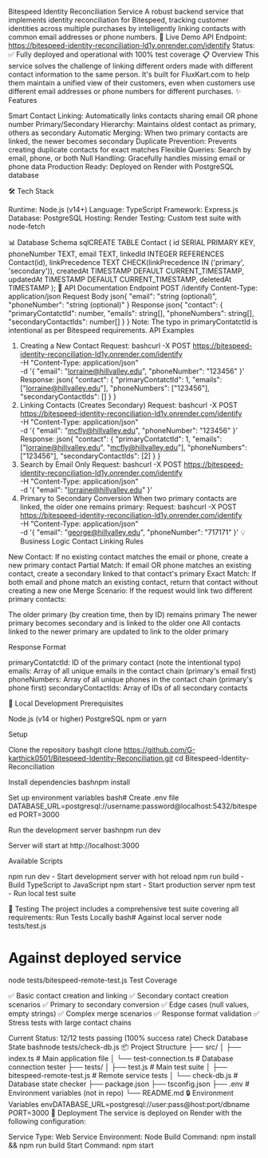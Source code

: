 Bitespeed Identity Reconciliation Service
A robust backend service that implements identity reconciliation for Bitespeed, tracking customer identities across multiple purchases by intelligently linking contacts with common email addresses or phone numbers.
🚀 Live Demo
API Endpoint: https://bitespeed-identity-reconciliation-ld1y.onrender.com/identify
Status: ✅ Fully deployed and operational with 100% test coverage
📋 Overview
This service solves the challenge of linking different orders made with different contact information to the same person. It's built for FluxKart.com to help them maintain a unified view of their customers, even when customers use different email addresses or phone numbers for different purchases.
✨ Features

Smart Contact Linking: Automatically links contacts sharing email OR phone number
Primary/Secondary Hierarchy: Maintains oldest contact as primary, others as secondary
Automatic Merging: When two primary contacts are linked, the newer becomes secondary
Duplicate Prevention: Prevents creating duplicate contacts for exact matches
Flexible Queries: Search by email, phone, or both
Null Handling: Gracefully handles missing email or phone data
Production Ready: Deployed on Render with PostgreSQL database

🛠️ Tech Stack

Runtime: Node.js (v14+)
Language: TypeScript
Framework: Express.js
Database: PostgreSQL
Hosting: Render
Testing: Custom test suite with node-fetch

📊 Database Schema
sqlCREATE TABLE Contact (
    id SERIAL PRIMARY KEY,
    phoneNumber TEXT,
    email TEXT,
    linkedId INTEGER REFERENCES Contact(id),
    linkPrecedence TEXT CHECK(linkPrecedence IN ('primary', 'secondary')),
    createdAt TIMESTAMP DEFAULT CURRENT_TIMESTAMP,
    updatedAt TIMESTAMP DEFAULT CURRENT_TIMESTAMP,
    deletedAt TIMESTAMP
);
🔗 API Documentation
Endpoint
POST /identify
Content-Type: application/json
Request Body
json{
  "email": "string (optional)",
  "phoneNumber": "string (optional)"
}
Response
json{
  "contact": {
    "primaryContatctId": number,
    "emails": string[],
    "phoneNumbers": string[],
    "secondaryContactIds": number[]
  }
}
Note: The typo in primaryContatctId is intentional as per Bitespeed requirements.
API Examples
1. Creating a New Contact
Request:
bashcurl -X POST https://bitespeed-identity-reconciliation-ld1y.onrender.com/identify \
  -H "Content-Type: application/json" \
  -d '{
    "email": "lorraine@hillvalley.edu",
    "phoneNumber": "123456"
  }'
Response:
json{
  "contact": {
    "primaryContatctId": 1,
    "emails": ["lorraine@hillvalley.edu"],
    "phoneNumbers": ["123456"],
    "secondaryContactIds": []
  }
}
2. Linking Contacts (Creates Secondary)
Request:
bashcurl -X POST https://bitespeed-identity-reconciliation-ld1y.onrender.com/identify \
  -H "Content-Type: application/json" \
  -d '{
    "email": "mcfly@hillvalley.edu",
    "phoneNumber": "123456"
  }'
Response:
json{
  "contact": {
    "primaryContatctId": 1,
    "emails": ["lorraine@hillvalley.edu", "mcfly@hillvalley.edu"],
    "phoneNumbers": ["123456"],
    "secondaryContactIds": [2]
  }
}
3. Search by Email Only
Request:
bashcurl -X POST https://bitespeed-identity-reconciliation-ld1y.onrender.com/identify \
  -H "Content-Type: application/json" \
  -d '{
    "email": "lorraine@hillvalley.edu"
  }'
4. Primary to Secondary Conversion
When two primary contacts are linked, the older one remains primary:
Request:
bashcurl -X POST https://bitespeed-identity-reconciliation-ld1y.onrender.com/identify \
  -H "Content-Type: application/json" \
  -d '{
    "email": "george@hillvalley.edu",
    "phoneNumber": "717171"
  }'
💡 Business Logic
Contact Linking Rules

New Contact: If no existing contact matches the email or phone, create a new primary contact
Partial Match: If email OR phone matches an existing contact, create a secondary linked to that contact's primary
Exact Match: If both email and phone match an existing contact, return that contact without creating a new one
Merge Scenario: If the request would link two different primary contacts:

The older primary (by creation time, then by ID) remains primary
The newer primary becomes secondary and is linked to the older one
All contacts linked to the newer primary are updated to link to the older primary



Response Format

primaryContatctId: ID of the primary contact (note the intentional typo)
emails: Array of all unique emails in the contact chain (primary's email first)
phoneNumbers: Array of all unique phones in the contact chain (primary's phone first)
secondaryContactIds: Array of IDs of all secondary contacts

🚀 Local Development
Prerequisites

Node.js (v14 or higher)
PostgreSQL
npm or yarn

Setup

Clone the repository
bashgit clone https://github.com/G-karthick0501/Bitespeed-Identity-Reconciliation.git
cd Bitespeed-Identity-Reconciliation

Install dependencies
bashnpm install

Set up environment variables
bash# Create .env file
DATABASE_URL=postgresql://username:password@localhost:5432/bitespeed
PORT=3000

Run the development server
bashnpm run dev

Server will start at
http://localhost:3000


Available Scripts

npm run dev - Start development server with hot reload
npm run build - Build TypeScript to JavaScript
npm start - Start production server
npm test - Run local test suite

🧪 Testing
The project includes a comprehensive test suite covering all requirements:
Run Tests Locally
bash# Against local server
node tests/test.js

# Against deployed service
node tests/bitespeed-remote-test.js
Test Coverage

✅ Basic contact creation and linking
✅ Secondary contact creation scenarios
✅ Primary to secondary conversion
✅ Edge cases (null values, empty strings)
✅ Complex merge scenarios
✅ Response format validation
✅ Stress tests with large contact chains

Current Status: 12/12 tests passing (100% success rate)
Check Database State
bashnode tests/check-db.js
📦 Project Structure
├── src/
│   ├── index.ts          # Main application file
│   └── test-connection.ts # Database connection tester
├── tests/
│   ├── test.js           # Main test suite
│   ├── bitespeed-remote-test.js # Remote service tests
│   └── check-db.js       # Database state checker
├── package.json
├── tsconfig.json
├── .env                  # Environment variables (not in repo)
└── README.md
🔒 Environment Variables
envDATABASE_URL=postgresql://user:pass@host:port/dbname
PORT=3000
🚢 Deployment
The service is deployed on Render with the following configuration:

Service Type: Web Service
Environment: Node
Build Command: npm install && npm run build
Start Command: npm start

 
